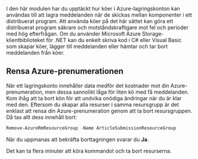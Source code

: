 I den här modulen har du upptäckt hur köer i Azure-lagringskonton kan användas till att lagra meddelanden när de skickas mellan komponenter i ett distribuerat program. Att använda köer på det här sättet kan göra ett distribuerat program säkrare och motståndskraftigare mot fel och perioder med hög efterfrågan. Om du använder Microsoft Azure Storage-klientbiblioteket för .NET kan du enkelt skriva kod i C# eller Visual Basic som skapar köer, lägger till meddelanden eller hämtar och tar bort meddelanden från köer.

## <a name="clean-up-the-azure-subscription"></a>Rensa Azure-prenumerationen

När ett lagringskonto innehåller data medför det kostnader mot din Azure-prenumeration, men dessa sannolikt låga för liten kö med få meddelanden. Kom ihåg att ta bort kön för att undvika onödiga ändringar när du är klar med den. Eftersom du skapar alla resurser i samma resursgrupp är det enklast att rensa din Azure-prenumeration genom att ta bort resursgruppen. Då tas allt dess innehåll bort:

   ```powershell
   Remove-AzureRmResourceGroup -Name ArticleSubmissionResourceGroup
   ```

När du uppmanas att bekräfta borttagningen svarar du **Ja**.

Det kan ta flera minuter att köra kommandot och ta bort resurserna.
